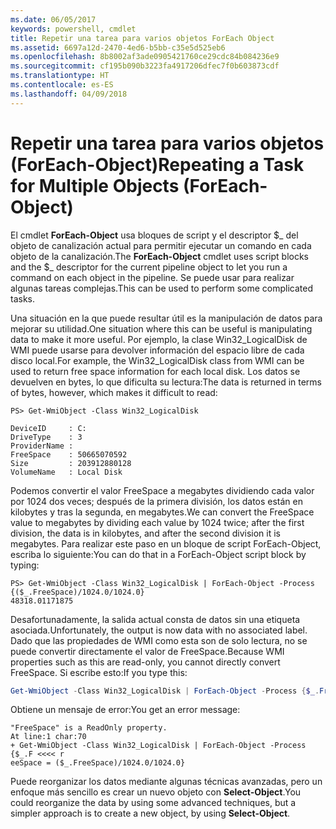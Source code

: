 ```yaml
---
ms.date: 06/05/2017
keywords: powershell, cmdlet
title: Repetir una tarea para varios objetos ForEach Object
ms.assetid: 6697a12d-2470-4ed6-b5bb-c35e5d525eb6
ms.openlocfilehash: 8b8002af3ade0905421760ce29cdc84b084236e9
ms.sourcegitcommit: cf195b090b3223fa4917206dfec7f0b603873cdf
ms.translationtype: HT
ms.contentlocale: es-ES
ms.lasthandoff: 04/09/2018
---
```

# <a name="repeating-a-task-for-multiple-objects-foreach-object"></a><span data-ttu-id="afbde-103">Repetir una tarea para varios objetos (ForEach-Object)</span><span class="sxs-lookup"><span data-stu-id="afbde-103">Repeating a Task for Multiple Objects (ForEach-Object)</span></span>

<span data-ttu-id="afbde-104">El cmdlet **ForEach-Object** usa bloques de script y el descriptor $_ del objeto de canalización actual para permitir ejecutar un comando en cada objeto de la canalización.</span><span class="sxs-lookup"><span data-stu-id="afbde-104">The **ForEach-Object** cmdlet uses script blocks and the $_ descriptor for the current pipeline object to let you run a command on each object in the pipeline.</span></span> <span data-ttu-id="afbde-105">Se puede usar para realizar algunas tareas complejas.</span><span class="sxs-lookup"><span data-stu-id="afbde-105">This can be used to perform some complicated tasks.</span></span>

<span data-ttu-id="afbde-106">Una situación en la que puede resultar útil es la manipulación de datos para mejorar su utilidad.</span><span class="sxs-lookup"><span data-stu-id="afbde-106">One situation where this can be useful is manipulating data to make it more useful.</span></span> <span data-ttu-id="afbde-107">Por ejemplo, la clase Win32_LogicalDisk de WMI puede usarse para devolver información del espacio libre de cada disco local.</span><span class="sxs-lookup"><span data-stu-id="afbde-107">For example, the Win32_LogicalDisk class from WMI can be used to return free space information for each local disk.</span></span> <span data-ttu-id="afbde-108">Los datos se devuelven en bytes, lo que dificulta su lectura:</span><span class="sxs-lookup"><span data-stu-id="afbde-108">The data is returned in terms of bytes, however, which makes it difficult to read:</span></span>

```
PS> Get-WmiObject -Class Win32_LogicalDisk

DeviceID     : C:
DriveType    : 3
ProviderName :
FreeSpace    : 50665070592
Size         : 203912880128
VolumeName   : Local Disk
```

<span data-ttu-id="afbde-109">Podemos convertir el valor FreeSpace a megabytes dividiendo cada valor por 1024 dos veces; después de la primera división, los datos están en kilobytes y tras la segunda, en megabytes.</span><span class="sxs-lookup"><span data-stu-id="afbde-109">We can convert the FreeSpace value to megabytes by dividing each value by 1024 twice; after the first division, the data is in kilobytes, and after the second division it is megabytes.</span></span> <span data-ttu-id="afbde-110">Para realizar este paso en un bloque de script ForEach-Object, escriba lo siguiente:</span><span class="sxs-lookup"><span data-stu-id="afbde-110">You can do that in a ForEach-Object script block by typing:</span></span>

```
PS> Get-WmiObject -Class Win32_LogicalDisk | ForEach-Object -Process {($_.FreeSpace)/1024.0/1024.0}
48318.01171875
```

<span data-ttu-id="afbde-111">Desafortunadamente, la salida actual consta de datos sin una etiqueta asociada.</span><span class="sxs-lookup"><span data-stu-id="afbde-111">Unfortunately, the output is now data with no associated label.</span></span> <span data-ttu-id="afbde-112">Dado que las propiedades de WMI como esta son de solo lectura, no se puede convertir directamente el valor de FreeSpace.</span><span class="sxs-lookup"><span data-stu-id="afbde-112">Because WMI properties such as this are read-only, you cannot directly convert FreeSpace.</span></span> <span data-ttu-id="afbde-113">Si escribe esto:</span><span class="sxs-lookup"><span data-stu-id="afbde-113">If you type this:</span></span>

```powershell
Get-WmiObject -Class Win32_LogicalDisk | ForEach-Object -Process {$_.FreeSpace = ($_.FreeSpace)/1024.0/1024.0}
```

<span data-ttu-id="afbde-114">Obtiene un mensaje de error:</span><span class="sxs-lookup"><span data-stu-id="afbde-114">You get an error message:</span></span>

```output
"FreeSpace" is a ReadOnly property.
At line:1 char:70
+ Get-WmiObject -Class Win32_LogicalDisk | ForEach-Object -Process {$_.F <<<< r
eeSpace = ($_.FreeSpace)/1024.0/1024.0}
```

<span data-ttu-id="afbde-115">Puede reorganizar los datos mediante algunas técnicas avanzadas, pero un enfoque más sencillo es crear un nuevo objeto con **Select-Object**.</span><span class="sxs-lookup"><span data-stu-id="afbde-115">You could reorganize the data by using some advanced techniques, but a simpler approach is to create a new object, by using **Select-Object**.</span></span>